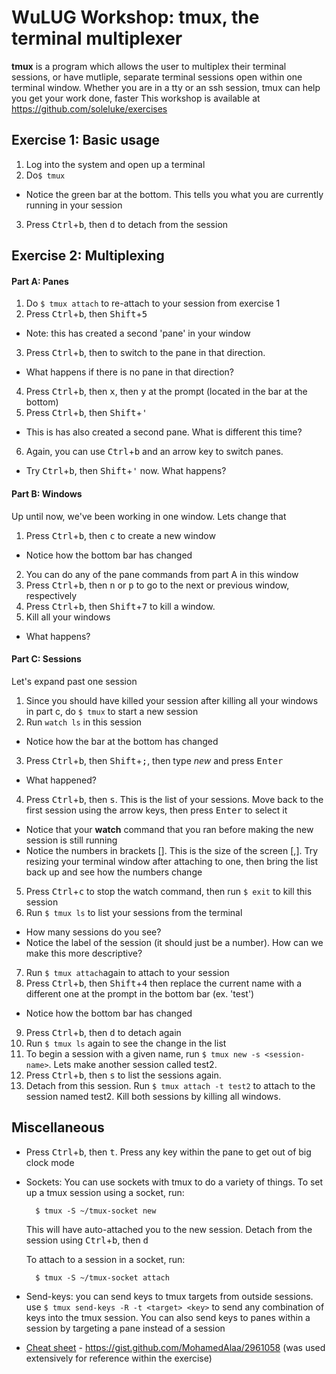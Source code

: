 # WuLUG Workshop: tmux, the terminal multiplexer
**tmux** is a program which allows the user to multiplex their terminal sessions, or have mutliple, separate terminal sessions open within one terminal window. Whether you are in a tty or an ssh session, tmux can help you get your work done, faster
This workshop is available at https://github.com/soleluke/exercises

## Exercise 1: Basic usage
1. Log into the system and open up a terminal
2. Do`$ tmux`
  * Notice the green bar at the bottom. This tells you what you are currently running in your session

3. Press <kbd>Ctrl</kbd>+<kbd>b</kbd>, then <kbd>d</kbd> to detach from the session

## Exercise 2: Multiplexing
#### Part A: Panes
1. Do `$ tmux attach`
  to re-attach to your session from exercise 1
2. Press <kbd>Ctrl</kbd>+<kbd>b</kbd>, then <kbd>Shift</kbd>+<kbd>5</kbd>
  * Note: this has created a second 'pane' in your window
3. Press <kbd>Ctrl</kbd>+<kbd>b</kbd>, then <arrow-key> to switch to the pane in that direction.
  * What happens if there is no pane in that direction?
4. Press <kbd>Ctrl</kbd>+<kbd>b</kbd>, then <kbd>x</kbd>, then <kbd>y</kbd> at the prompt (located in the bar at the bottom)
5. Press <kbd>Ctrl</kbd>+<kbd>b</kbd>, then <kbd>Shift</kbd>+<kbd>'</kbd>
  * This is has also created a second pane. What is different this time?
6. Again, you can use <kbd>Ctrl</kbd>+<kbd>b</kbd> and an arrow key to switch panes.
  * Try <kbd>Ctrl</kbd>+<kbd>b</kbd>, then <kbd>Shift</kbd>+<kbd>'</kbd> now. What happens?

#### Part B: Windows
Up until now, we've been working in one window. Lets change that

1. Press <kbd>Ctrl</kbd>+<kbd>b</kbd>, then <kbd>c</kbd> to create a new window
  * Notice how the bottom bar has changed
2. You can do any of the pane commands from part A in this window
3. Press <kbd>Ctrl</kbd>+<kbd>b</kbd>, then <kbd>n</kbd> or <kbd>p</kbd> to go to the next or previous window, respectively
4. Press <kbd>Ctrl</kbd>+<kbd>b</kbd>, then <kbd>Shift</kbd>+<kbd>7</kbd> to kill a window.
5. Kill all your windows
  * What happens?

#### Part C: Sessions
Let's expand past one session

1. Since you should have killed your session after killing all your windows in part c, do `$ tmux` to start a new session
2. Run `watch ls` in this session
  * Notice how the bar at the bottom has changed
3. Press <kbd>Ctrl</kbd>+<kbd>b</kbd>, then <kbd>Shift</kbd>+<kbd>;</kbd>, then type *new* and press <kbd>Enter</kbd>
  * What happened?
4. Press <kbd>Ctrl</kbd>+<kbd>b</kbd>, then <kbd>s</kbd>. This is the list of your sessions. Move back to the first session using the arrow keys, then press <kbd>Enter</kbd> to select it
  * Notice that your **watch** command that you ran before making the new session is still running
  * Notice the numbers in brackets []. This is the size of the screen [<num-of-cols>,<num-of-rows>]. Try resizing your terminal window after attaching to one, then bring the list back up and see how the numbers change
5. Press <kbd>Ctrl</kbd>+<kbd>c</kbd> to stop the watch command, then run `$ exit` to kill this session
6. Run `$ tmux ls` to list your sessions from the terminal
  * How many sessions do you see?
  * Notice the label of the session (it should just be a number). How can we make this more descriptive?
7. Run `$ tmux attach`again to attach to your session
8. Press <kbd>Ctrl</kbd>+<kbd>b</kbd>, then <kbd>Shift</kbd>+<kbd>4</kbd> then replace the current name with a different one at the prompt in the bottom bar (ex. 'test')
  * Notice how the bottom bar has changed
9. Press <kbd>Ctrl</kbd>+<kbd>b</kbd>, then <kbd>d</kbd> to detach again
10. Run `$ tmux ls` again to see the change in the list
11. To begin a session with a given name, run `$ tmux new -s <session-name>`. Lets make another session called test2.
12. Press <kbd>Ctrl</kbd>+<kbd>b</kbd>, then <kbd>s</kbd> to list the sessions again.
13. Detach from this session. Run `$ tmux attach -t test2` to attach to the session named test2. Kill both sessions by killing all windows.

## Miscellaneous
* Press <kbd>Ctrl</kbd>+<kbd>b</kbd>, then <kbd>t</kbd>. Press any key within the pane to get out of big clock mode
* Sockets: You can use sockets with tmux to do a variety of things. To set up a tmux session using a socket, run:

  ```
  	$ tmux -S ~/tmux-socket new
  ```
  This will have auto-attached you to the new session. Detach from the session using <kbd>Ctrl</kbd>+<kbd>b</kbd>, then <kbd>d</kbd>

  To attach to a session in a socket, run:

  ```
  	$ tmux -S ~/tmux-socket attach
  ```
* Send-keys: you can send keys to tmux targets from outside sessions. use `$ tmux send-keys -R -t <target> <key>` to send any combination of keys into the tmux session. You can also send keys to panes within a session by targeting a pane instead of a session
* [Cheat sheet](https://gist.github.cm/MohamedAlaa/2961058) - https://gist.github.com/MohamedAlaa/2961058 (was used extensively for reference within the exercise)
